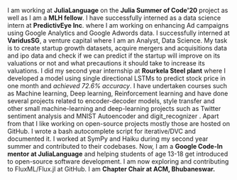 I am working at **JuliaLanguage** on the **Julia Summer of Code'20** project as well as I am a **MLH fellow**. I have successfully interned as a data science intern at **PredictivEye Inc**. where I am working on enhancing Ad campaigns using Google Analytics and Google Adwords data. I successfully interned at **VaridusSG**, a venture capital where I am an Analyst, Data Science. My task is to create startup growth datasets, acquire mergers and acquisitions data and ipo data and check if we can predict if the startup will improve on its valuations or not and what precautions it should take to increase its valuations. I did my second year internship at **Rourkela Steel plant** where I developed a model using single directional LSTMs to predict stock price in one month and *achieved 72.6% accuracy*.
I have undertaken courses such as Machine learning, Deep learning, Reinforcement learning and have done several projects related to encoder-decoder models, style transfer and other small machine-learning and deep-learning projects such as Twitter sentiment analysis and MNIST Autoencoder and digit_recognizer .
Apart from that I like working on open-source projects mostly those are hosted on GitHub. I wrote a bash autocomplete script for iterative/DVC and documented it. I worked at SymPy and Haiku during my second year summer and contributed to their codebases. Now, I am a **Google Code-In mentor at JuliaLanguage** and helping students of age 13-18 get introduced to open-source software development. I am now exploring and contributing to FluxML/Flux.jl at GitHub. I am **Chapter Chair at ACM, Bhubaneswar.**
